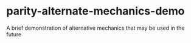 # parity-alternate-mechanics-demo
A brief demonstration of alternative mechanics that may be used in the future
